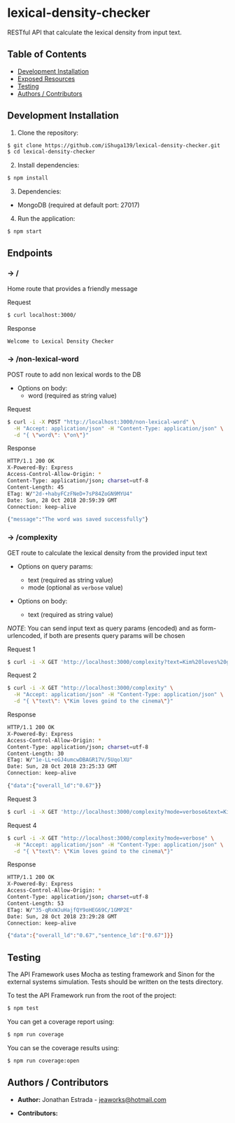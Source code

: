 # lexical-density-checker
RESTful API that calculate the lexical density from input text.

## Table of Contents

- [Development Installation](#Development%20Installation)
- [Exposed Resources](#Exposed%20Resources)
- [Testing](#Testing)
- [Authors / Contributors](#authors-contributors)

<a name="Development Installation"></a>
## Development Installation

1. Clone the repository:

  ```bash
  $ git clone https://github.com/iShuga139/lexical-density-checker.git
  $ cd lexical-density-checker
  ```

2. Install dependencies:

  ```bash
  $ npm install
  ```

3. Dependencies:
  - MongoDB (required at default port: 27017)

4. Run the application:

  ```bash
  $ npm start
  ```

<a name="Exposed Resources"></a>
## Endpoints

### -> /
Home route that provides a friendly message

Request
```bash
$ curl localhost:3000/
```

Response
```bash
Welcome to Lexical Density Checker
```

### -> /non-lexical-word
POST route to add non lexical words to the DB

* Options on body:
  - word (required as string value)

Request
```bash
$ curl -i -X POST "http://localhost:3000/non-lexical-word" \
  -H "Accept: application/json" -H "Content-Type: application/json" \
  -d "{ \"word\": \"on\"}"
```

Response
```bash
HTTP/1.1 200 OK
X-Powered-By: Express
Access-Control-Allow-Origin: *
Content-Type: application/json; charset=utf-8
Content-Length: 45
ETag: W/"2d-+habyFCzFNeD+7sP84ZoGN9MYU4"
Date: Sun, 28 Oct 2018 20:59:39 GMT
Connection: keep-alive

{"message":"The word was saved successfully"}
```

### -> /complexity
GET route to calculate the lexical density from the provided input text

* Options on query params:
  - text (required as string value)
  - mode (optional as `verbose` value)

* Options on body:
  - text (required as string value)

*NOTE*: You can send input text as query params (encoded) and as form-urlencoded, if both are presents query params will be chosen

Request 1
```bash
$ curl -i -X GET 'http://localhost:3000/complexity?text=Kim%20loves%20going%20%20to%20the%20%20cinema'
```

Request 2
```bash
$ curl -i -X GET "http://localhost:3000/complexity" \
  -H "Accept: application/json" -H "Content-Type: application/json" \
  -d "{ \"text\": \"Kim loves goind to the cinema\"}"
```

Response
```bash
HTTP/1.1 200 OK
X-Powered-By: Express
Access-Control-Allow-Origin: *
Content-Type: application/json; charset=utf-8
Content-Length: 30
ETag: W/"1e-LL+eGJ4umcwDBAGR17V/5UqolXU"
Date: Sun, 28 Oct 2018 23:25:33 GMT
Connection: keep-alive

{"data":{"overall_ld":"0.67"}}
```

Request 3
```bash
$ curl -i -X GET 'http://localhost:3000/complexity?mode=verbose&text=Kim%20loves%20going%20%20to%20the%20%20cinema'
```

Request 4
```bash
$ curl -i -X GET "http://localhost:3000/complexity?mode=verbose" \
  -H "Accept: application/json" -H "Content-Type: application/json" \
  -d "{ \"text\": \"Kim loves goind to the cinema\"}"
```

Response
```bash
HTTP/1.1 200 OK
X-Powered-By: Express
Access-Control-Allow-Origin: *
Content-Type: application/json; charset=utf-8
Content-Length: 53
ETag: W/"35-qRxWJuHajfQY9oHEG69C/1GMP2E"
Date: Sun, 28 Oct 2018 23:29:28 GMT
Connection: keep-alive

{"data":{"overall_ld":"0.67","sentence_ld":["0.67"]}}
```

<a name="Testing"></a>
## Testing

The API Framework uses Mocha as testing framework and Sinon for the external systems simulation. Tests should be written on the tests directory.

To test the API Framework run from the root of the project:

```bash
$ npm test
```

You can get a coverage report using:

```bash
$ npm run coverage
```

You can se the coverage results using:

```bash
$ npm run coverage:open
```

<a name="authors-contributors"></a>
## Authors / Contributors

- **Author:** Jonathan Estrada - <jeaworks@hotmail.com>

- **Contributors:**
